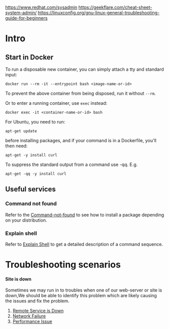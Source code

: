 https://www.redhat.com/sysadmin
https://geekflare.com/cheat-sheet-system-admin/
https://linuxconfig.org/gnu-linux-general-troubleshooting-guide-for-beginners

# Intro
## Start in Docker

To run a disposable new container, you can simply attach a tty and standard input:

`docker run --rm -it --entrypoint bash <image-name-or-id>`

To prevent the above container from being disposed, run it without `--rm`.

Or to enter a running container, use `exec` instead:

`docker exec -it <container-name-or-id> bash`

For Ubuntu, you need to run:

`apt-get update`

before installing packages, and if your command is in a Dockerfile, you'll then need:

`apt-get -y install curl`

To suppress the standard output from a command use -qq. E.g.

`apt-get -qq -y install curl`

## Useful services

### Command not found

Refer to the [Command-not-found](https://command-not-found.com/) to see how to install a package depending on your
distribution.

### Explain shell

Refer to [Explain Shell](https://explainshell.com/) to get a detailed description of a command sequence.

# Troubleshooting scenarios 

#### Site is down
Sometimes we may run in to troubles when one of our web-server or site is down,We should be able to identify this 
problem which are likely causing the issues and fix the problem.

1. [Remote Service is Down](./SITE_IS_DOWN.md)
1. [Network Failure](./NETWORK_FAILURE.md)
1. [Performance Issue](./PERFORMANCE_ISSUES.md)

